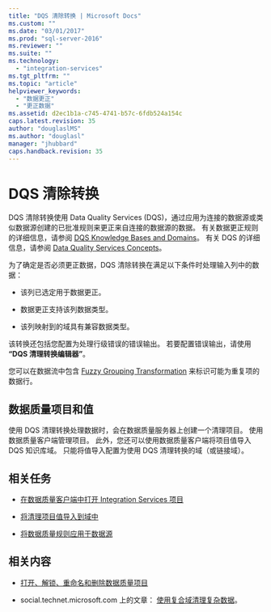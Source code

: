 ```yaml
---
title: "DQS 清除转换 | Microsoft Docs"
ms.custom: ""
ms.date: "03/01/2017"
ms.prod: "sql-server-2016"
ms.reviewer: ""
ms.suite: ""
ms.technology: 
  - "integration-services"
ms.tgt_pltfrm: ""
ms.topic: "article"
helpviewer_keywords: 
  - "数据更正"
  - "更正数据"
ms.assetid: d2ec1b1a-c745-4741-b57c-6fdb524a154c
caps.latest.revision: 35
author: "douglaslMS"
ms.author: "douglasl"
manager: "jhubbard"
caps.handback.revision: 35
---
```

# DQS 清除转换
  DQS 清除转换使用 Data Quality Services (DQS)，通过应用为连接的数据源或类似数据源创建的已批准规则来更正来自连接的数据源的数据。 有关数据更正规则的详细信息，请参阅 [DQS Knowledge Bases and Domains](../../../data-quality-services/dqs-knowledge-bases-and-domains.md)。 有关 DQS 的详细信息，请参阅 [Data Quality Services Concepts](../../../data-quality-services/data-quality-services-concepts.md)。  
  
 为了确定是否必须更正数据，DQS 清除转换在满足以下条件时处理输入列中的数据：  
  
-   该列已选定用于数据更正。  
  
-   数据更正支持该列数据类型。  
  
-   该列映射到的域具有兼容数据类型。  
  
 该转换还包括您配置为处理行级错误的错误输出。 若要配置错误输出，请使用 **“DQS 清理转换编辑器”**。  
  
 您可以在数据流中包含 [Fuzzy Grouping Transformation](../../../integration-services/data-flow/transformations/fuzzy-grouping-transformation.md) 来标识可能为重复项的数据行。  
  
## 数据质量项目和值  
 使用 DQS 清理转换处理数据时，会在数据质量服务器上创建一个清理项目。 使用数据质量客户端管理项目。 此外，您还可以使用数据质量客户端将项目值导入 DQS 知识库域。 只能将值导入配置为使用 DQS 清理转换的域（或链接域）。  
  
## 相关任务  
  
-   [在数据质量客户端中打开 Integration Services 项目](../../../data-quality-services/open-integration-services-projects-in-data-quality-client.md)  
  
-   [将清理项目值导入到域中](../../../data-quality-services/import-cleansing-project-values-into-a-domain.md)  
  
-   [将数据质量规则应用于数据源](../../../integration-services/data-flow/transformations/apply-data-quality-rules-to-data-source.md)  
  
## 相关内容  
  
-   [打开、解锁、重命名和删除数据质量项目](https://msdn.microsoft.com/library/hh510417.aspx)  
  
-   social.technet.microsoft.com 上的文章： [使用复合域清理复杂数据](http://social.technet.microsoft.com/wiki/contents/articles/13324.using-dqs-cleansing-complex-data-using-composite-domains.aspx)。  
  
  